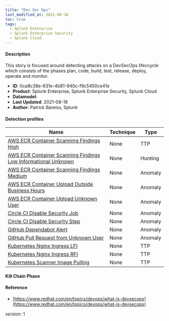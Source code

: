 ```yaml
---
title: "Dev Sec Ops"
last_modified_at: 2021-08-18
toc: true
tags:
  - Splunk Enterprise
  - Splunk Enterprise Security
  - Splunk Cloud
---
```


#### Description

This story is focused around detecting attacks on a DevSecOps lifeccycle which consists of the phases plan, code, build, test, release, deploy, operate and monitor.

- **ID**: 0ca8c38e-631e-4b81-940c-f9c5450ce41e
- **Product**: Splunk Enterprise, Splunk Enterprise Security, Splunk Cloud
- **Datamodel**: 
- **Last Updated**: 2021-08-18
- **Author**: Patrick Bareiss, Splunk

#### Detection profiles

| Name        | Technique   | Type         |
| ----------- | ----------- |--------------|
| [AWS ECR Container Scanning Findings High](/cloud/aws_ecr_container_scanning_findings_high/) | None | TTP |
| [AWS ECR Container Scanning Findings Low Informational Unknown](/cloud/aws_ecr_container_scanning_findings_low_informational_unknown/) | None | Hunting |
| [AWS ECR Container Scanning Findings Medium](/cloud/aws_ecr_container_scanning_findings_medium/) | None | Anomaly |
| [AWS ECR Container Upload Outside Business Hours](/cloud/aws_ecr_container_upload_outside_business_hours/) | None | Anomaly |
| [AWS ECR Container Upload Unknown User](/cloud/aws_ecr_container_upload_unknown_user/) | None | Anomaly |
| [Circle CI Disable Security Job](/cloud/circle_ci_disable_security_job/) | None | Anomaly |
| [Circle CI Disable Security Step](/cloud/circle_ci_disable_security_step/) | None | Anomaly |
| [GitHub Dependabot Alert](/cloud/github_dependabot_alert/) | None | Anomaly |
| [GitHub Pull Request from Unknown User](/cloud/github_pull_request_from_unknown_user/) | None | Anomaly |
| [Kubernetes Nginx Ingress LFI](/cloud/kubernetes_nginx_ingress_lfi/) | None | TTP |
| [Kubernetes Nginx Ingress RFI](/cloud/kubernetes_nginx_ingress_rfi/) | None | TTP |
| [Kubernetes Scanner Image Pulling](/cloud/kubernetes_scanner_image_pulling/) | None | TTP |

#### Kill Chain Phase



#### Reference

* [https://www.redhat.com/en/topics/devops/what-is-devsecops](https://www.redhat.com/en/topics/devops/what-is-devsecops)



_version_: 1
